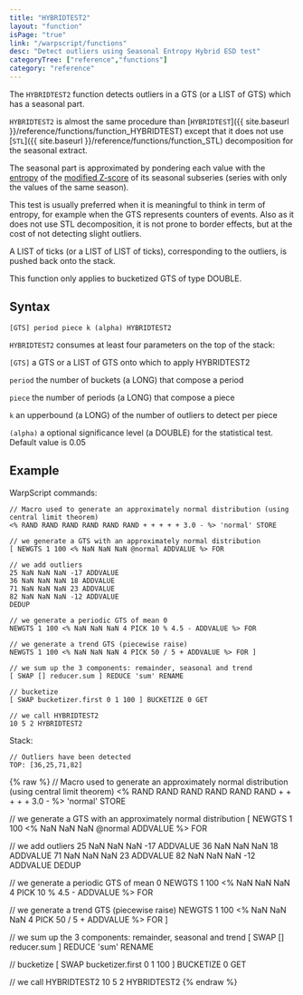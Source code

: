 ```yaml
---
title: "HYBRIDTEST2"
layout: "function"
isPage: "true"
link: "/warpscript/functions"
desc: "Detect outliers using Seasonal Entropy Hybrid ESD test"
categoryTree: ["reference","functions"]
category: "reference"
---
```



The `HYBRIDTEST2` function detects outliers in a GTS (or a LIST of GTS) which has a seasonal part.

`HYBRIDTEST2` is almost the same procedure than [`HYBRIDTEST`]({{ site.baseurl }}/reference/functions/function_HYBRIDTEST) except that it does not use [`STL`]({{ site.baseurl }}/reference/functions/function_STL) decomposition for the seasonal extract.

The seasonal part is approximated by pondering each value with the [entropy](https://en.wikipedia.org/wiki/Entropy_%28information_theory%29) of the [modified Z-score](http://www.itl.nist.gov/div898/handbook/eda/section3/eda35h.htm) of its seasonal subseries (series with only the values of the same season).

This test is usually preferred when it is meaningful to think in term of entropy, for example when the GTS represents counters of events. Also as it does not use STL decomposition, it is not prone to border effects, but at the cost of not detecting slight outliers.

A LIST of ticks (or a LIST of LIST of ticks), corresponding to the outliers, is pushed back onto the stack.

This function only applies to bucketized GTS of type DOUBLE.

## Syntax ##

```
[GTS] period piece k (alpha) HYBRIDTEST2
```

`HYBRIDTEST2` consumes at least four parameters on the top of the stack:

`[GTS]` a GTS or a LIST of GTS onto which to apply HYBRIDTEST2

`period` the number of buckets (a LONG) that compose a period

`piece` the number of periods (a LONG) that compose a piece

`k` an upperbound (a LONG) of the number of outliers to detect per piece

`(alpha)` a optional significance level (a DOUBLE) for the statistical test. Default value is 0.05

## Example ##

WarpScript commands:

    // Macro used to generate an approximately normal distribution (using central limit theorem)
    <% RAND RAND RAND RAND RAND RAND + + + + + 3.0 - %> 'normal' STORE

    // we generate a GTS with an approximately normal distribution
    [ NEWGTS 1 100 <% NaN NaN NaN @normal ADDVALUE %> FOR

    // we add outliers
    25 NaN NaN NaN -17 ADDVALUE
    36 NaN NaN NaN 18 ADDVALUE
    71 NaN NaN NaN 23 ADDVALUE
    82 NaN NaN NaN -12 ADDVALUE
    DEDUP

    // we generate a periodic GTS of mean 0
    NEWGTS 1 100 <% NaN NaN NaN 4 PICK 10 % 4.5 - ADDVALUE %> FOR

    // we generate a trend GTS (piecewise raise)
    NEWGTS 1 100 <% NaN NaN NaN 4 PICK 50 / 5 + ADDVALUE %> FOR ]

    // we sum up the 3 components: remainder, seasonal and trend
    [ SWAP [] reducer.sum ] REDUCE 'sum' RENAME

    // bucketize
    [ SWAP bucketizer.first 0 1 100 ] BUCKETIZE 0 GET
    
    // we call HYBRIDTEST2
    10 5 2 HYBRIDTEST2
    
Stack: 

    // Outliers have been detected
    TOP: [36,25,71,82]

{% raw %}
<warp10-warpscript-widget backend="{{backend}}"  exec-endpoint="{{execEndpoint}}">// Macro used to generate an approximately normal distribution (using central limit theorem)
<% RAND RAND RAND RAND RAND RAND + + + + + 3.0 - %> 'normal' STORE

// we generate a GTS with an approximately normal distribution
[ NEWGTS 1 100 <% NaN NaN NaN @normal ADDVALUE %> FOR

// we add outliers
25 NaN NaN NaN -17 ADDVALUE
36 NaN NaN NaN 18 ADDVALUE
71 NaN NaN NaN 23 ADDVALUE
82 NaN NaN NaN -12 ADDVALUE
DEDUP

// we generate a periodic GTS of mean 0
NEWGTS 1 100 <% NaN NaN NaN 4 PICK 10 % 4.5 - ADDVALUE %> FOR

// we generate a trend GTS (piecewise raise)
NEWGTS 1 100 <% NaN NaN NaN 4 PICK 50 / 5 + ADDVALUE %> FOR ]

// we sum up the 3 components: remainder, seasonal and trend
[ SWAP [] reducer.sum ] REDUCE 'sum' RENAME

// bucketize
[ SWAP bucketizer.first 0 1 100 ] BUCKETIZE 0 GET

// we call HYBRIDTEST2
10 5 2 HYBRIDTEST2
</warp10-warpscript-widget>
{% endraw %}
